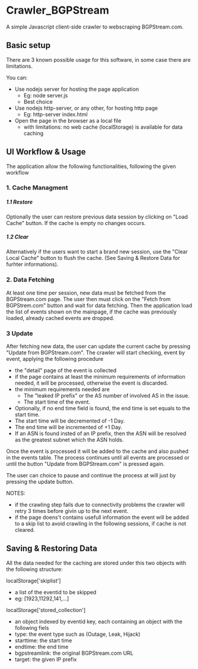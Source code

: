 # Crawler_BGPStream
A simple Javascript client-side crawler to webscraping BGPStream.com.

## Basic setup

There are 3 known possible usage for this software, in some case there are limitations.

You can:
* Use nodejs server for hosting the page application
  * Eg: node server.js 
  * Best choice
* Use nodejs http-server, or any other, for hosting http page
  * Eg: http-server index.html
* Open the page in the browser as a local file 
  * with limitations: no web cache (localStorage) is available for data caching


## UI Workflow & Usage

The application allow the following functionalities, following the given workflow
### 1. Cache Managment

##### 1.1 Restore 
Optionally the user can restore previous data session by clicking on "Load Cache" button. If the cache is empty no changes occurs. 
 
##### 1.2 Clear 
Alternatively if the users want to start a brand new session, use the "Clear Local Cache" button to flush the cache. (See Saving & Restore Data for furhter informations).
 
### 2. Data Fetching

At least one time per session, new data must be fetched from the BGPStream.com page.
 The user then must click on the "Fetch from BGPStrem.com" button and wait for data fetching.
 Then the application load the list of events shown on the mainpage, if the cache was previously loaded, already cached events are dropped.

### 3 Update

After fetching new data, the user can update the current cache by pressing "Update from BGPStream.com".
 The crawler will start checking, event by event, applying the following procedure
  
* the "detail" page of the event is collected
* if the page contains at least the minimum requirements of information needed, it will be processed, otherwise the event is discarded.
* the minimum requirements needed are
  * The "leaked IP prefix" or the AS number of involved AS in the issue.
  * The start time of the event. 
* Optionally, if no end time field is found, the end time is set equals to the start time.
* The start time will be decremented of -1 Day.
* The end time will be incremented of +1 Day.
* If an ASN is found insted of an IP prefix, then the ASN will be resolved as the greatest subnet which the ASN holds.

Once the event is processed it will be added to the cache and also pushed in the events table.
The process continues until all events are processed or until the button "Update from BGPStream.com" is pressed again.

The user can choice to pause and continue the process at will just by pressing the update button.

NOTES:
+ if the crawling step fails due to connectivity problems the crawler will retry 3 times before givin up to the next event.
+ if the page doens't contains usefull information the event will be added to a skip list to avoid crawling in the following sessions, if cache is not cleared.

## Saving & Restoring Data

All the data needed for the caching are stored under this two objects with the following structure:

localStorage['skiplist']
* a list of the eventid to be skipped
* eg: [1923,11292,141,...]

localStorage['stored_collection']
* an object indexed by eventid key, each containing an object with the following fiels
 * type: the event type such as (Outage, Leak, Hijack)
 * starttime: the start time
 * endtime: the end time
 * bgpstreamlink: the original BGPStream.com URL
 * target: the given  IP prefix

